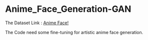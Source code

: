 # Anime_Face_Generation-GAN

The Dataset Link : [Anime Face!](https://www.kaggle.com/soumikrakshit/anime-faces) 

The Code need some fine-tuning for artistic anime face generation.
